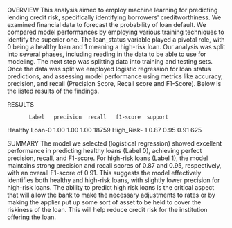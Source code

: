 OVERVIEW
This analysis aimed to employ machine learning for predicting lending credit risk, specifically identifying borrowers' creditworthiness. We examined financial data to forecast the probability of loan default. We compared model performances by employing various training techniques to identify the superior one. The loan_status variable played a pivotal role, with 0 being a healthy loan and 1 meaning a high-risk loan. Our analysis was split into several phases, including reading in the data to be able to use for modeling. The next step was splitting data into training and testing sets. Once the data was split we employed logistic regression for loan status predictions, and assessing model performance using metrics like accuracy, precision, and recall (Precision Score, Recall score and F1-Score). Below is the listed results of the findings.


RESULTS

           Label   precision  recall   f1-score  support

Healthy Loan-0       1.00      1.00      1.00     18759
High_Risk-   1       0.87      0.95      0.91       625





SUMMARY 
The model we selected (logistical regression) showed excellent performance in predicting healthy loans (Label 0), achieving perfect precision, recall, and F1-score. For high-risk loans (Label 1), the model maintains strong precision and recall scores of 0.87 and 0.95, respectively, with an overall F1-score of 0.91. This suggests the model effectively identifies both healthy and high-risk loans, with slightly lower precision for high-risk loans. The ability to predict high risk loans is the critical aspect that will allow the bank to make the necessary adjustments to rates or by making the applier put up some sort of asset to
be held to cover the riskiness of the loan. This will help reduce credit risk for the institution offering the loan. 
